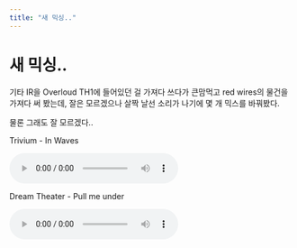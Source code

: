 ```yaml
---
title: "새 믹싱.."
---
```

# 새 믹싱..


기타 IR을 Overloud TH1에 들어있던 걸 가져다 쓰다가 큰맘먹고 red wires의 물건을 가져다 써 봤는데, 잘은 모르겠으나 살짝 날선 소리가 나기에 몇 개 믹스를 바꿔봤다.




물론 그래도 잘 모르겠다..




Trivium - In Waves




![audio](0acb2bf35e3a531d60bd46bf4ce3d8b6.mp3)





Dream Theater - Pull me under







![audio](561d7f624c04db2e0d3ec73f63230a21.mp3)






